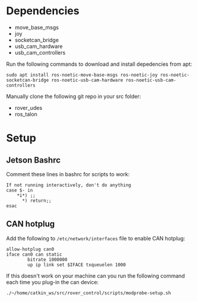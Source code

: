 # Dependencies
* move_base_msgs
* joy
* socketcan_bridge
* usb_cam_hardware
* usb_cam_controllers

Run the following commands to download and install depedencies from apt:
```
sudo apt install ros-noetic-move-base-msgs ros-noetic-joy ros-noetic-socketcan-bridge ros-noetic-usb-cam-hardware ros-noetic-usb-cam-controllers
```

Manually clone the following git repo in your src folder:
* rover_udes
* ros_talon

# Setup
## Jetson Bashrc
Comment these lines in bashrc for scripts to work:
```
If not running interactively, don't do anything
case $- in
    *i*) ;;
      *) return;;
esac
```
## CAN hotplug
Add the following to `/etc/network/interfaces` file to enable CAN hotplug:
```
allow-hotplug can0
iface can0 can static
        bitrate 1000000
        up ip link set $IFACE txqueuelen 1000
```
If this doesn't work on your machine can you run the following command each time you plug-in the can device:
```
./~/home/catkin_ws/src/rover_control/scripts/modprobe-setup.sh
```

